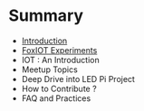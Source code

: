 # Summary

* [Introduction](Readme.md)
* [FoxIOT Experiments](foxiot-experiments.md)
* IOT : An Introduction
* Meetup Topics
* Deep Drive into LED Pi Project
* How to Contribute ?
* FAQ and Practices

